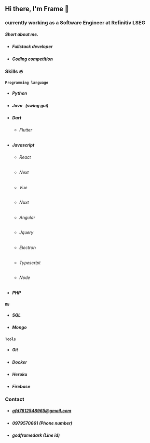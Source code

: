 ## Hi there, I'm Frame 👋

### currently working as a Software Engineer at Refinitiv LSEG
##### Short about me.
- #####  Fullstack developer
- #####  Coding competition
### Skills 🔥

#### `Programming language`
- ##### Python
- ##### Java &nbsp;&nbsp;(swing gui)
- ##### Dart
    - ###### Flutter
- ##### Javascript
    - ###### React
    - ###### Next
    - ###### Vue
    - ###### Nuxt
    - ###### Angular
    - ###### Jquery
    - ###### Electron
    - ###### Typescript
    - ###### Node
- ##### PHP
#### `DB`
- ##### SQL
- ##### Mongo
#### `Tools`
- ##### Git
- ##### Docker
- ##### Heroku
- ##### Firebase

### Contact
- ##### gfd7812548965@gmail.com
- ##### 0979570661 (Phone number)
- ##### godframedark (Line id)
